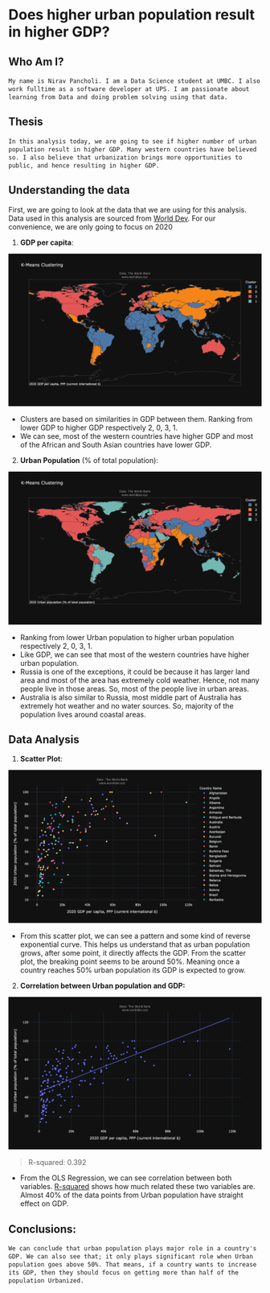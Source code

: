# Does higher urban population result in higher GDP?

## Who Am I?
    My name is Nirav Pancholi. I am a Data Science student at UMBC. I also work fulltime as a software developer at UPS. I am passionate about learning from Data and doing problem solving using that data. 
    
## Thesis
    In this analysis today, we are going to see if higher number of urban population result in higher GDP. Many western countries have believed so. I also believe that urbanization brings more opportunities to public, and hence resulting in higher GDP.
  
## Understanding the data

First, we are going to look at the data that we are using for this analysis. Data used in this analysis are sourced from [World Dev](http://www.worlddev.xyz). For our convenience, we are only going to focus on 2020

1. **GDP per capita**: 

![](images/GDP-geomap.png)
 - Clusters are based on similarities in GDP between them. Ranking from lower GDP to higher GDP respectively 2, 0, 3, 1.
 - We can see, most of the western countries have higher GDP and most of the African and South Asian countries have lower GDP.

2. **Urban Population** (% of total population):

![](images/Urban-geomap.png)
 - Ranking from lower Urban population to higher urban population respectively 2, 0, 3, 1.
 - Like GDP, we can see that most of the western countries have higher urban population. 
 - Russia is one of the exceptions, it could be because it has larger land area and most of the area has extremely cold weather. Hence, not many people live in those areas. So, most of the people live in urban areas.
- Australia is also similar to Russia, most middle part of Australia has extremely hot weather and no water sources. So, majority of the population lives around coastal areas.

## Data Analysis

1. **Scatter Plot**:

![](images/urban-scatter.png) 

- From this scatter plot, we can see a pattern and some kind of reverse exponential curve. This helps us understand that as urban population grows, after some point, it directly affects the GDP. From the scatter plot, the breaking point seems to be around 50%. Meaning once a country reaches 50% urban population its GDP is expected to grow.

2. **Correlation between Urban population and GDP:**

![](images/Urban.png)
> R-squared:                       0.392

- From the OLS Regression, we can see correlation between both variables. [R-squared](https://www.investopedia.com/terms/r/r-squared.asp) shows how much related these two variables are. Almost 40% of the data points from Urban population have straight effect on GDP.

## Conclusions:
    We can conclude that urban population plays major role in a country's GDP. We can also see that; it only plays significant role when Urban population goes above 50%. That means, if a country wants to increase its GDP, then they should focus on getting more than half of the population Urbanized. 
